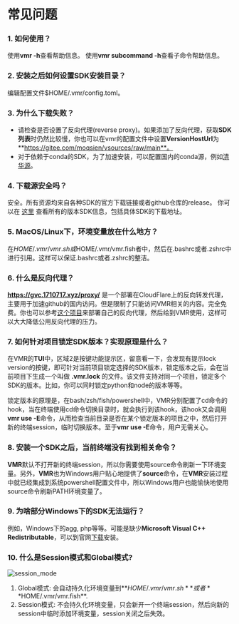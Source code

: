# 常见问题

### 1. 如何使用？

使用**vmr -h**查看帮助信息。
使用**vmr subcommand -h**查看子命令帮助信息。

### 2. 安装之后如何设置SDK安装目录？

编辑配置文件$HOME/.vmr/config.toml。

### 3. 为什么下载失败？

- 请检查是否设置了反向代理(reverse proxy)。如果添加了反向代理，获取**SDK列表**时仍然比较慢，你也可以在vmr的配置文件中设置**VersionHostUrl**为**https://gitee.com/moqsien/vsources/raw/main**。
- 对于依赖于conda的SDK，为了加速安装，可以配置国内的conda源，例如[清华源](https://mirror.tuna.tsinghua.edu.cn/help/anaconda/?eqid=b45767b90013072c00000005649051db)。

### 4. 下载源安全吗？

安全。所有资源均来自各种SDK的官方下载链接或者github仓库的release。
你可以在 [这里](https://github.com/gvcgo/vsources) 查看所有的版本SDK信息，包括具体SDK的下载地址。

### 5. MacOS/Linux下，环境变量放在什么地方？

在$HOME/.vmr/vmr.sh或$HOME/.vmr/vmr.fish者中，然后在.bashrc或者.zshrc中进行引用。这样可以保证.bashrc或者.zshrc的整洁。

### 6. 什么是反向代理？

**https://gvc.1710717.xyz/proxy/** 是一个部署在CloudFlare上的反向转发代理，主要用于加速github的国内访问。但是限制了只能访问VMR相关的内容。完全免费。你也可以参考[这个项目](https://github.com/gaboolic/cloudflare-reverse-proxy)来部署自己的反向代理，然后给到VMR使用，这样可以大大降低公用反向代理的压力。

### 7. 如何针对项目锁定SDK版本？实现原理是什么？

在VMR的**TUI**中，区域2是按键功能提示区，留意看一下，会发现有提示lock version的按键，即可针对当前项目锁定选择的SDK版本，锁定版本之后，会在当前项目下生成一个叫做 **.vmr.lock** 的文件。该文件支持对同一个项目，锁定多个SDK的版本。比如，你可以同时锁定python和node的版本等等。

锁定版本的原理是，在bash/zsh/fish/powershell中，VMR分别配置了cd命令的hook，当在终端使用cd命令切换目录时，就会执行到该hook，该hook又会调用**vmr use -E**命令，从而检查当前目录是否在某个锁定版本的项目之中，然后打开新的终端session，临时切换版本。至于**vmr use -E**命令，用户无需关心。

### 8. 安装一个SDK之后，当前终端没有找到相关命令？

**VMR**默认不打开新的终端session，所以你需要使用source命令刷新一下环境变量。另外，**VMR**也为Windows用户贴心地提供了**source**命令，在**VMR**安装过程中就已经集成到系统powershell配置文件中，所以Windows用户也能愉快地使用source命令刷新PATH环境变量了。

### 9. 为啥部分Windows下的SDK无法运行？

例如，Windows下的agg, php等等。可能是缺少**Microsoft Visual C++ Redistributable**，可以到官网[下载](https://learn.microsoft.com/en-US/cpp/windows/latest-supported-vc-redist?view=msvc-170)安装。

### 10. 什么是Session模式和Global模式?

![session_mode](https://cdn.jsdelivr.net/gh/moqsien/conf_backup@main/session_mode.png
)
1. Global模式: 会自动持久化环境变量到**$HOME/.vmr/vmr.sh** 或者  **$HOME/.vmr/vmr.fish**.
2. Session模式: 不会持久化环境变量，只会新开一个终端session，然后向新的session中临时添加环境变量，session关闭之后失效。

